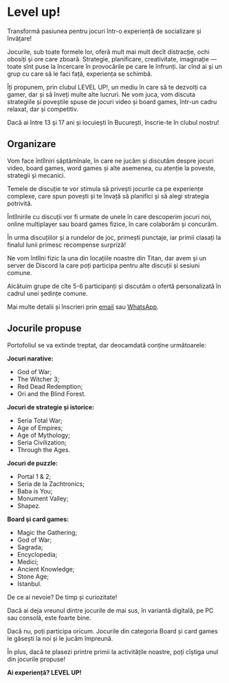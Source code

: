 # Level up!

Transformă pasiunea pentru jocuri într-o experiență de socializare și învățare!

Jocurile, sub toate formele lor, oferă mult mai mult decît distracție, 
ochi obosiți și ore care zboară. Strategie, planificare, creativitate, 
imaginație — toate sînt puse la încercare în provocările pe care le 
înfrunți. Iar cînd ai și un grup cu care să le faci față, experiența 
se schimbă.

Îți propunem, prin clubul LEVEL UP!, un mediu în care să te dezvolți 
ca gamer, dar și să înveți multe alte lucruri. Ne vom juca, vom discuta 
strategiile și poveștile spuse de jocuri video și board games, într-un 
cadru relaxat, dar și competitiv.

Dacă ai între 13 și 17 ani și locuiești în București, înscrie-te în clubul nostru!

## Organizare
Vom face întîlniri săptămînale, în care ne jucăm și discutăm despre 
jocuri video, board games, word games și alte asemenea, cu atenție la 
poveste, strategii și mecanici.

Temele de discuție te vor stimula să privești jocurile ca pe experiențe complexe, care spun povești și te învață să planifici și să alegi strategia potrivită.

Întîlnirile cu discuții vor fi urmate de unele în care descoperim jocuri noi, online multiplayer sau board games fizice, în care colaborăm și concurăm.

În urma discuțiilor și a rundelor de joc, primești punctaje, iar primii clasați la finalul lunii primesc recompense surpriză!

Ne vom întîlni fizic la una din locațiile noastre din Titan, dar avem și un server de 
Discord la care poți participa pentru alte discuții și sesiuni comune.

Alcătuim grupe de cîte 5-6 participanți și discutăm o ofertă personalizată 
în cadrul unei ședințe comune.

Mai multe detalii și înscrieri prin [email](mailto:adrianmanea@poligon-edu.ro) sau 
[WhatsApp](https://wa.link/279kzl).

## Jocurile propuse
Portofoliul se va extinde treptat, dar deocamdată conține următoarele:

**Jocuri narative:**
* God of War;
* The Witcher 3;
* Red Dead Redemption;
* Ori and the Blind Forest.

**Jocuri de strategie și istorice:**
* Seria Total War;
* Age of Empires;
* Age of Mythology;
* Seria Civilization;
* Through the Ages.

**Jocuri de puzzle:**
* Portal 1 & 2;
* Seria de la Zachtronics;
* Baba is You;
* Monument Valley;
* Shapez.

**Board și card games:**
* Magic the Gathering;
* God of War;
* Sagrada;
* Encyclopedia;
* Medici;
* Ancient Knowledge;
* Stone Age;
* Istanbul.

De ce ai nevoie?
De timp și curiozitate!

Dacă ai deja vreunul dintre jocurile de mai sus, în variantă digitală, pe PC sau consolă, este foarte bine. 

Dacă nu, poți participa oricum. Jocurile din categoria Board și card games le găsești la noi și le jucăm împreună.

În plus, dacă te plasezi printre primii la activitățile noastre, poți cîștiga unul din jocurile propuse!

**Ai experiență? LEVEL UP!**